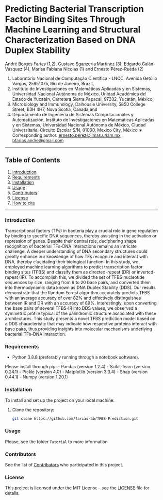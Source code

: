 # Predicting Bacterial Transcription Factor Binding Sites Through Machine Learning and Structural Characterization Based on DNA Duplex Stability

André Borges Farias (1,2), Gustavo Sganzerla Martinez (3), Edgardo Galán-Vásquez (4), Marisa Fabiana Nicolás (1) and Ernesto Pérez-Rueda (2)

1. Laboratório Nacional de Computação Cientı́fica - LNCC, Avenida Getúlio Vargas, 25651075, Rio de Janeiro, Brazil,
2. Instituto de Investigaciones en Matemáticas Aplicadas y en Sistemas, Universidad Nacional Autónoma de México, Unidad Académica del Estado de Yucatán, Carretera Sierra Papacal, 97302, Yucatán, México,
3. Microbiology and Immunology, Dalhousie University, 5850 College Street, B3H 4H7, Nova Scotia, Canada and
4. Departamento de Ingenierı́a de Sistemas Computacionales y Automatización, Instituto de Investigaciones en Matemáticas Aplicadas y en Sistemas, Universidad Nacional Autónoma de México, Ciudad Universitaria, Circuito Escolar S/N, 01000, Mexico City, México
∗ Corresponding author. ernesto.perez@iimas.unam.mx, bfarias.andre@gmail.com

---

## Table of Contents

1. [Introduction](#introduction)
2. [Requirements](#requirements)
3. [Installation](#installation)
4. [Usage](#usage)
5. [Contributors](#contributors)
6. [License](#license)
7. [How to cite](#cite)

---

### Introduction

Transcriptional factors (TFs) in bacteria play a crucial role in gene regulation by binding to specific DNA sequences, thereby assisting in the activation or repression of genes. Despite their central role, deciphering shape recognition of bacterial TFs-DNA interactions remains an intricate challenge. A deeper understanding of DNA secondary structures could greatly enhance our knowledge of how TFs recognize and interact with DNA, thereby elucidating their biological function. In this study, we employed machine learning algorithms to predict transcription factor binding sites (TFBS) and classify them as directed-repeat (DR) or inverted-repeat (IR). To accomplish this, we divided the set of TFBS nucleotide sequences by size, ranging from 8 to 20 base pairs, and converted them into thermodynamic data known as DNA Duplex Stability (DDS). Our results demonstrate that the Random Forest algorithm accurately predicts TFBS with an average accuracy of over 82% and effectively distinguishes between IR and DR with an accuracy of 89%. Interestingly, upon converting the base pairs of several TFBS-IR into DDS values, we observed a symmetric profile typical of the palindromic structure associated with these architectures. This study presents a novel TFBS prediction model based on a DDS characteristic that may indicate how respective proteins interact with base pairs, thus providing insights into molecular mechanisms underlying bacterial TFs-DNA interaction.

### Requirements

- Python 3.8.8 (preferably running through a notebook software). 

Please install through pip:
	- Pandas (version 1.2.4)
	- Scikit-learn (version 0.24.1)
	- Pickle (version 4.0)
	- Matplotlib (version 3.3.4)
	- Shap (version 0.44.1)
	- Numpy (version 1.20.1)


### Installation

To install and set up the project on your local machine:

1. Clone the repository:
   ```bash
   git clone https://github.com/farias-ab/TFBS-Prediction.git

### Usage

Please, see the folder `Tutorial` to more information

### Contributors

See the list of [Contributors](CONTRIBUTORS.md) who participated in this project.

### License

This project is licensed under the MIT License - see the [LICENSE](LICENSE) file for details.
